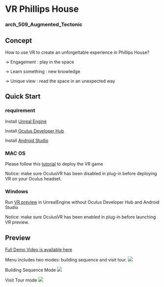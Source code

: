 # VR Phillips House
### arch_509_Augmented_Tectonic

## Concept
How to use VR to create an unforgettable experience in Phillips House?

-> Engagement : play in the space

-> Learn something :  new knowledge

-> Unique view : read the space in an unexpected way

## Quick Start
### requirement
Install [Unreal Engine](https://www.unrealengine.com/en-US/download)

Install [Oculus Developer Hub](https://developer.oculus.com/downloads/native-android/)

Install [Android Studio](https://developer.android.com/studio/?gclid=CjwKCAjwxZqSBhAHEiwASr9n9Bj8o8Y-Dp1PBfpwaDMLB9jAT2RdEHXhzvpphTOptV3bkpYVgxykIRoCjI8QAvD_BwE&gclsrc=aw.ds)

### MAC OS
Please follow this [tutorial](https://www.youtube.com/watch?v=H0bc2CA8DTc) to deploy the VR game

Notice: make sure OculusVR has been disabled in plug-in before deploying VR on your Oculus headset.

### Windows
Run [VR preview](https://www.youtube.com/watch?v=i_eYPEylnTM) in UnrealEngine without Oculus Developer Hub and Android Studio

Notice: make sure OculusVR has been enabled in plug-in before launching VR preview.

## Preview
[Full Demo Video is available here](https://www.youtube.com/watch?v=iEXWz25iDR4)

Menu includes two modes: building sequence and visit tour.
![](preview/menu.gif)

Building Sequence Mode
![](preview/bs.gif)

Visit Tour mode
![](preview/vt.gif)
